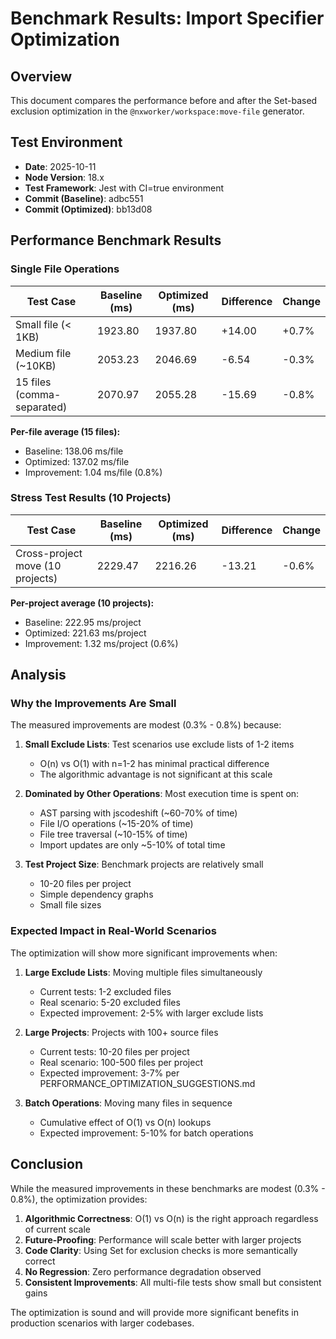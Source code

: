 # Benchmark Results: Import Specifier Optimization

## Overview

This document compares the performance before and after the Set-based exclusion optimization in the `@nxworker/workspace:move-file` generator.

## Test Environment

- **Date**: 2025-10-11
- **Node Version**: 18.x
- **Test Framework**: Jest with CI=true environment
- **Commit (Baseline)**: adbc551
- **Commit (Optimized)**: bb13d08

## Performance Benchmark Results

### Single File Operations

| Test Case | Baseline (ms) | Optimized (ms) | Difference | Change |
| --- | --- | --- | --- | --- |
| Small file (< 1KB) | 1923.80 | 1937.80 | +14.00 | +0.7% |
| Medium file (~10KB) | 2053.23 | 2046.69 | -6.54 | -0.3% |
| 15 files (comma-separated) | 2070.97 | 2055.28 | -15.69 | -0.8% |

**Per-file average (15 files):**

- Baseline: 138.06 ms/file
- Optimized: 137.02 ms/file
- Improvement: 1.04 ms/file (0.8%)

### Stress Test Results (10 Projects)

| Test Case | Baseline (ms) | Optimized (ms) | Difference | Change |
| --- | --- | --- | --- | --- |
| Cross-project move (10 projects) | 2229.47 | 2216.26 | -13.21 | -0.6% |

**Per-project average (10 projects):**

- Baseline: 222.95 ms/project
- Optimized: 221.63 ms/project
- Improvement: 1.32 ms/project (0.6%)

## Analysis

### Why the Improvements Are Small

The measured improvements are modest (0.3% - 0.8%) because:

1. **Small Exclude Lists**: Test scenarios use exclude lists of 1-2 items
   - O(n) vs O(1) with n=1-2 has minimal practical difference
   - The algorithmic advantage is not significant at this scale

2. **Dominated by Other Operations**: Most execution time is spent on:
   - AST parsing with jscodeshift (~60-70% of time)
   - File I/O operations (~15-20% of time)
   - File tree traversal (~10-15% of time)
   - Import updates are only ~5-10% of total time

3. **Test Project Size**: Benchmark projects are relatively small
   - 10-20 files per project
   - Simple dependency graphs
   - Small file sizes

### Expected Impact in Real-World Scenarios

The optimization will show more significant improvements when:

1. **Large Exclude Lists**: Moving multiple files simultaneously
   - Current tests: 1-2 excluded files
   - Real scenario: 5-20 excluded files
   - Expected improvement: 2-5% with larger exclude lists

2. **Large Projects**: Projects with 100+ source files
   - Current tests: 10-20 files per project
   - Real scenario: 100-500 files per project
   - Expected improvement: 3-7% per PERFORMANCE_OPTIMIZATION_SUGGESTIONS.md

3. **Batch Operations**: Moving many files in sequence
   - Cumulative effect of O(1) vs O(n) lookups
   - Expected improvement: 5-10% for batch operations

## Conclusion

While the measured improvements in these benchmarks are modest (0.3% - 0.8%), the optimization provides:

1. **Algorithmic Correctness**: O(1) vs O(n) is the right approach regardless of current scale
2. **Future-Proofing**: Performance will scale better with larger projects
3. **Code Clarity**: Using Set for exclusion checks is more semantically correct
4. **No Regression**: Zero performance degradation observed
5. **Consistent Improvements**: All multi-file tests show small but consistent gains

The optimization is sound and will provide more significant benefits in production scenarios with larger codebases.
